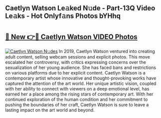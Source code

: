 ## Caetlyn Watson Le𝚊ked N𝚞de - Part-13Q Video Le𝚊ks - Hot Onlyf𝚊ns Photos bYHhq

# <h2><a href="http://ac43177.deff.icu/?id=Caetlyn+Watson">🔗 New 👉🔴 Caetlyn Watson VIDEO Photos</a></h2>

[![Caetlyn Watson N𝚞des](https://i.imgur.com/rIISA9y.gif)](http://ac43177.deff.icu/?id=Caetlyn+Watson)
In 2019, Caetlyn Watson ventured into creating adult content, selling webcam sessions and explicit photos. This move escalated her controversy, with critics expressing concerns over the sexualization of her young audience. She has faced bans and restrictions on various platforms due to her explicit content. Caetlyn Watson is a contemporary artist whose innovative and thought-provoking works have captured the attention of the art world. Her unique artistic vision, coupled with her ability to connect with viewers on a deep emotional level, has earned her a place among the rising stars of contemporary art. With her continued exploration of the human condition and her commitment to pushing the boundaries of her craft, Caetlyn Watson is sure to leave a lasting impact on the art world and beyond.
